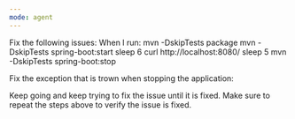 ```yaml
---
mode: agent
---
```



Fix the following issues:
When I run:
  mvn -DskipTests package
  mvn -DskipTests spring-boot:start
  sleep 6
  curl http://localhost:8080/
  sleep 5
  mvn -DskipTests spring-boot:stop

Fix the exception that is trown when stopping the application:

Keep going and keep trying to fix the issue until it is fixed.
Make sure to repeat the steps above to verify the issue is fixed.
